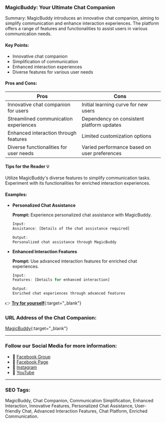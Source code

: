 ### MagicBuddy: Your Ultimate Chat Companion

Summary: MagicBuddy introduces an innovative chat companion, aiming to simplify communication and enhance interaction experiences. The platform offers a range of features and functionalities to assist users in various communication needs.

#### Key Points:

- Innovative chat companion
- Simplification of communication
- Enhanced interaction experiences
- Diverse features for various user needs

#### Pros and Cons:

| Pros                                     | Cons                                        |
| ---------------------------------------- | -------------------------------------------- |
| Innovative chat companion for users      | Initial learning curve for new users         |
| Streamlined communication experiences    | Dependency on consistent platform updates    |
| Enhanced interaction through features    | Limited customization options                |
| Diverse functionalities for user needs   | Varied performance based on user preferences|

#### Tips for the Reader 💡

Utilize MagicBuddy's diverse features to simplify communication tasks. Experiment with its functionalities for enriched interaction experiences.

#### Examples:

- **Personalized Chat Assistance**

    **Prompt:** Experience personalized chat assistance with MagicBuddy.

    ```dart
    Input:
    Assistance: [Details of the chat assistance required]

    Output:
    Personalized chat assistance through MagicBuddy
    ```

- **Enhanced Interaction Features**

    **Prompt:** Use advanced interaction features for enriched chat experiences.

    ```dart
    Input:
    Features: [Details for enhanced interaction]

    Output:
    Enriched chat experiences through advanced features
    ```

👉 [**Try for yourself**](https://magicbuddy.chat/){:target="_blank"}

### URL Address of the Chat Companion:

[MagicBuddy](https://magicbuddy.chat/){:target="_blank"}

<hr>

### Follow our Social Media for more information:

- 📘 <a href="https://www.facebook.com/groups/trionxai" target="_blank">Facebook Group</a>
- 📄 <a href="https://www.facebook.com/ai.trionxai" target="_blank">Facebook Page</a>
- 📸 <a href="https://www.instagram.com/trionxai/" target="_blank">Instagram</a>
- 🎥 <a href="https://www.youtube.com/@robotdocs/" target="_blank">YouTube</a>

<hr>


### SEO Tags:

MagicBuddy, Chat Companion, Communication Simplification, Enhanced Interaction, Innovative Features, Personalized Chat Assistance, User-friendly Chat, Advanced Interaction Features, Chat Platform, Enriched Communication.